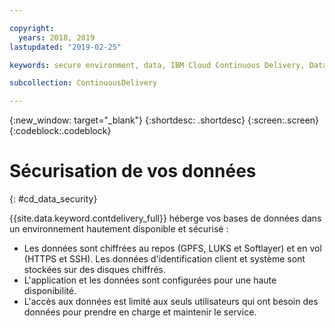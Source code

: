 ```yaml
---

copyright:
  years: 2018, 2019
lastupdated: "2019-02-25"

keywords: secure environment, data, IBM Cloud Continuous Delivery, Data

subcollection: ContinuousDelivery

---
```


{:new_window: target="_blank"}
{:shortdesc: .shortdesc}
{:screen:.screen}
{:codeblock:.codeblock}


# Sécurisation de vos données    
{: #cd_data_security}  

{{site.data.keyword.contdelivery_full}} héberge vos bases de données dans un environnement hautement disponible et sécurisé :
   * Les données sont chiffrées au repos (GPFS, LUKS et Softlayer) et en vol (HTTPS et SSH). Les données d'identification client et système sont stockées sur des disques chiffrés.
   * L'application et les données sont configurées pour une haute disponibilité.
   * L'accès aux données est limité aux seuls utilisateurs qui ont besoin des données pour prendre en charge et maintenir le service.

